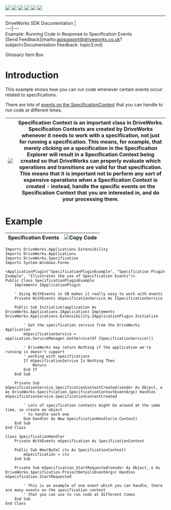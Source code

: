 ![](images/collapse.gif) ![](images/expand.gif) ![](images/copycode.gif) ![](images/copycodeHighlight.gif) ![](images/drpdown.gif) ![](images/drpdown_orange.gif)  
  
---  
DriveWorks SDK Documentation  |   
---|---  
Example: Running Code in Response to Specification Events   
[Send Feedback](mailto:apisupport@driveworks.co.uk?subject=Documentation Feedback: topic3.md)  
  
Glossary Item Box

# Introduction

This example shows how you can run code whenever certain events occur related to specifications.

There are lots of [events on the SpecificationContext](topic11149.md) that you can handle to run code at different times.

![](images/hs-tip.gif) |  Specification Context is an important class in DriveWorks. Specification Contexts are created by DriveWorks whenever it needs to work with a specification, not just for running a specification. This means, for example, that merely clicking on a specification in the Specification Explorer will result in a Specification Context being created so that DriveWorks can properly evaluate which operations and transitions are valid for that specification. This means that it is important not to perform any sort of expensive operations when a Specification Context is created - instead, handle the specific events on the Specification Context that you are interested in, and do your processing there.  
---|---  
  
# Example

Specification Events | ![](images/copycode.gif)Copy Code  
---|---  
      
    
    Imports DriveWorks.Applications.Extensibility
    Imports DriveWorks.Applications
    Imports DriveWorks.Specification
    Imports System.Windows.Forms
    
    <ApplicationPlugin("SpecificationPluginExample", "Specification Plugin Example", "Illustrates the use of Specification Events")>
    Public Class SpecificationPluginExample
        Implements IApplicationPlugin
    
        ' Using WithEvents in VB makes it really easy to work with events
        Private WithEvents mSpecificationService As ISpecificationService
    
        Public Sub Initialize(application As DriveWorks.Applications.IApplication) Implements DriveWorks.Applications.Extensibility.IApplicationPlugin.Initialize
    
            ' Get the specification service from the DriveWorks Application
            mSpecificationService = application.ServiceManager.GetService(Of ISpecificationService)()
    
            ' DriveWorks may return Nothing if the application we're running in doesn't support
            ' working with specifications
            If mSpecificationService Is Nothing Then
                Return
            End If
        End Sub
    
        Private Sub mSpecificationService_SpecificationContextCreated(sender As Object, e As DriveWorks.Specification.SpecificationContextEventArgs) Handles mSpecificationService.SpecificationContextCreated
    
            ' Lots of specification contexts might be around at the same time, so create an object
            ' to handle each one
            Dim handler As New SpecificationHandler(e.Context)
        End Sub
    End Class
    
    Class SpecificationHandler
        Private WithEvents mSpecification As SpecificationContext
    
        Public Sub New(ByVal ctx As SpecificationContext)
            mSpecification = ctx
        End Sub
    
        Private Sub mSpecification_StartRequested(sender As Object, e As DriveWorks.Specification.ProjectDetailsEventArgs) Handles mSpecification.StartRequested
    
            ' This is an example of one event which you can handle, there are many events on the specification context
            ' that you can use to run code at different times
        End Sub
    End Class
      
  

